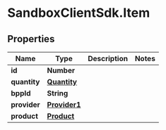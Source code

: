 # SandboxClientSdk.Item

## Properties
Name | Type | Description | Notes
------------ | ------------- | ------------- | -------------
**id** | **Number** |  | 
**quantity** | [**Quantity**](Quantity.md) |  | 
**bppId** | **String** |  | 
**provider** | [**Provider1**](Provider1.md) |  | 
**product** | [**Product**](Product.md) |  | 
